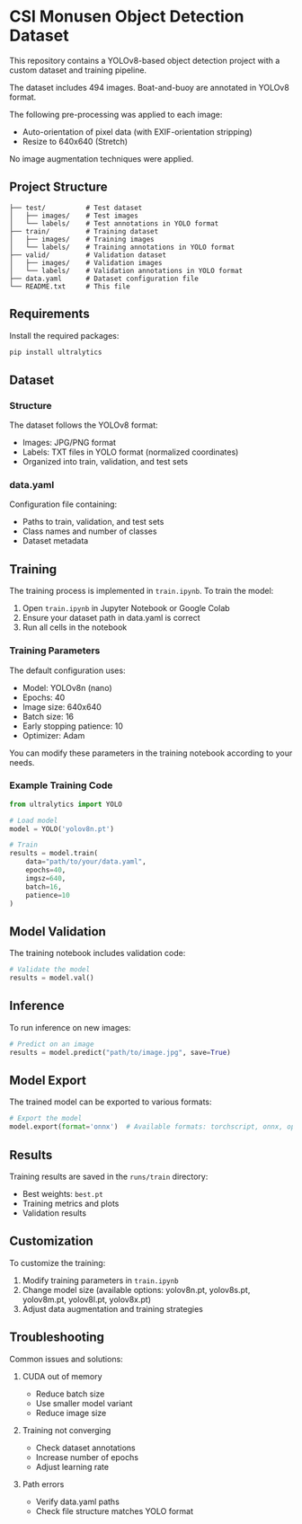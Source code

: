 # CSI Monusen Object Detection Dataset

This repository contains a YOLOv8-based object detection project with a custom dataset and training pipeline.

The dataset includes 494 images.
Boat-and-buoy are annotated in YOLOv8 format.

The following pre-processing was applied to each image:
* Auto-orientation of pixel data (with EXIF-orientation stripping)
* Resize to 640x640 (Stretch)

No image augmentation techniques were applied.

## Project Structure

```
├── test/          # Test dataset
│   ├── images/    # Test images
│   └── labels/    # Test annotations in YOLO format
├── train/         # Training dataset
│   ├── images/    # Training images
│   └── labels/    # Training annotations in YOLO format
├── valid/         # Validation dataset
│   ├── images/    # Validation images
│   └── labels/    # Validation annotations in YOLO format
├── data.yaml      # Dataset configuration file
└── README.txt     # This file
```

## Requirements

Install the required packages:

```bash
pip install ultralytics
```

## Dataset

### Structure
The dataset follows the YOLOv8 format:
- Images: JPG/PNG format
- Labels: TXT files in YOLO format (normalized coordinates)
- Organized into train, validation, and test sets

### data.yaml
Configuration file containing:
- Paths to train, validation, and test sets
- Class names and number of classes
- Dataset metadata

## Training

The training process is implemented in `train.ipynb`. To train the model:

1. Open `train.ipynb` in Jupyter Notebook or Google Colab
2. Ensure your dataset path in data.yaml is correct
3. Run all cells in the notebook

### Training Parameters

The default configuration uses:
- Model: YOLOv8n (nano)
- Epochs: 40
- Image size: 640x640
- Batch size: 16
- Early stopping patience: 10
- Optimizer: Adam

You can modify these parameters in the training notebook according to your needs.

### Example Training Code

```python
from ultralytics import YOLO

# Load model
model = YOLO('yolov8n.pt')

# Train
results = model.train(
    data="path/to/your/data.yaml",
    epochs=40,
    imgsz=640,
    batch=16,
    patience=10
)
```

## Model Validation

The training notebook includes validation code:
```python
# Validate the model
results = model.val()
```

## Inference

To run inference on new images:
```python
# Predict on an image
results = model.predict("path/to/image.jpg", save=True)
```

## Model Export

The trained model can be exported to various formats:
```python
# Export the model
model.export(format='onnx')  # Available formats: torchscript, onnx, openvino, engine, coreml
```

## Results

Training results are saved in the `runs/train` directory:
- Best weights: `best.pt`
- Training metrics and plots
- Validation results

## Customization

To customize the training:
1. Modify training parameters in `train.ipynb`
2. Change model size (available options: yolov8n.pt, yolov8s.pt, yolov8m.pt, yolov8l.pt, yolov8x.pt)
3. Adjust data augmentation and training strategies

## Troubleshooting

Common issues and solutions:
1. CUDA out of memory
   - Reduce batch size
   - Use smaller model variant
   - Reduce image size

2. Training not converging
   - Check dataset annotations
   - Increase number of epochs
   - Adjust learning rate

3. Path errors
   - Verify data.yaml paths
   - Check file structure matches YOLO format
